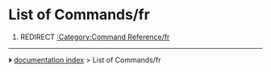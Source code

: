 # List of Commands/fr
1.  REDIRECT [:Category:Command Reference/fr](:Category:Command_Reference/fr.md)



---
⏵ [documentation index](../README.md) > List of Commands/fr

